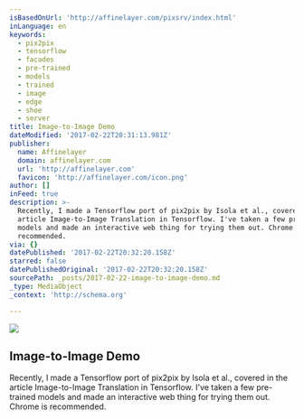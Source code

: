 ```yaml
---
isBasedOnUrl: 'http://affinelayer.com/pixsrv/index.html'
inLanguage: en
keywords:
  - pix2pix
  - tensorflow
  - facades
  - pre-trained
  - models
  - trained
  - image
  - edge
  - shoe
  - server
title: Image-to-Image Demo
dateModified: '2017-02-22T20:31:13.981Z'
publisher:
  name: Affinelayer
  domain: affinelayer.com
  url: 'http://affinelayer.com'
  favicon: 'http://affinelayer.com/icon.png'
author: []
inFeed: true
description: >-
  Recently, I made a Tensorflow port of pix2pix by Isola et al., covered in the
  article Image-to-Image Translation in Tensorflow. I've taken a few pre-trained
  models and made an interactive web thing for trying them out. Chrome is
  recommended.
via: {}
datePublished: '2017-02-22T20:32:20.158Z'
starred: false
datePublishedOriginal: '2017-02-22T20:32:20.158Z'
sourcePath: _posts/2017-02-22-image-to-image-demo.md
_type: MediaObject
_context: 'http://schema.org'

---
```

<article style=""><img src="https://the-grid-user-content.s3-us-west-2.amazonaws.com/434f2a68-fbf7-4722-b2dd-748737bf95ae.png" /><h1>Image-to-Image Demo</h1><p>Recently, I made a Tensorflow port of pix2pix by Isola et al., covered in the article Image-to-Image Translation in Tensorflow. I've taken a few pre-trained models and made an interactive web thing for trying them out. Chrome is recommended.</p></article>